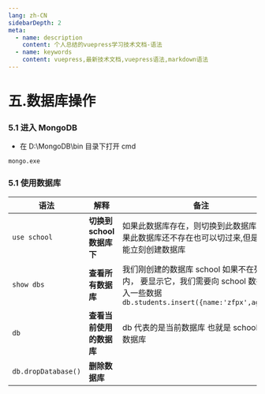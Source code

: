 ```yaml
---
lang: zh-CN
sidebarDepth: 2
meta:
  - name: description
    content: 个人总结的vuepress学习技术文档-语法
  - name: keywords
    content: vuepress,最新技术文档,vuepress语法,markdown语法
---
```


# 五.数据库操作

### 5.1 进入 MongoDB

- 在 D:\MongoDB\bin 目录下打开 cmd

```sh
mongo.exe
```

### 5.1 使用数据库

| 语法                | 解释                       | 备注                                                                                                                                |
| ------------------- | -------------------------- | ----------------------------------------------------------------------------------------------------------------------------------- |
| `use school`        | **切换到 school 数据库下** | 如果此数据库存在，则切换到此数据库下,如果此数据库还不存在也可以切过来,但是并不能立刻创建数据库                                      |
| `show dbs`          | **查看所有数据库**         | 我们刚创建的数据库 school 如果不在列表内， 要显示它，我们需要向 school 数据库插入一些数据 `db.students.insert({name:'zfpx',age:1})` |
| `db`                | **查看当前使用的数据库**   | db 代表的是当前数据库 也就是 school 这个数据库                                                                                      |
| `db.dropDatabase()` | **删除数据库**             |
